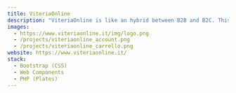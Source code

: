 ```yaml
---
title: ViteriaOnline
description: "ViteriaOnline is like an hybrid between B2B and B2C. This web-app offers a large catalogue of screws for retail.It's mainly designed for companies which are looking for large supplies."
images:
  - https://www.viteriaonline.it/img/logo.png
  - /projects/viteriaonline_account.png
  - /projects/viteriaonline_carrello.png
website: https://www.viteriaonline.it/
stack:
  - Bootstrap (CSS)
  - Web Components
  - PHP (Plates)
---
```

